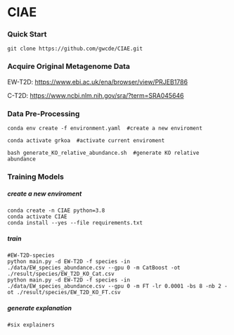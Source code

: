 # CIAE
### Quick Start

```
git clone https://github.com/gwcde/CIAE.git
```

### Acquire Original Metagenome Data

EW-T2D: https://www.ebi.ac.uk/ena/browser/view/PRJEB1786

C-T2D: https://www.ncbi.nlm.nih.gov/sra/?term=SRA045646

### Data Pre-Processing

```
conda env create -f environment.yaml  #create a new enviroment 

conda activate grkoa  #activate current enviroment

bash generate_KO_relative_abundance.sh  #generate KO relative abundance
```

### Training Models

##### create a new enviroment

```
conda create -n CIAE python=3.8
conda activate CIAE
conda install --yes --file requirements.txt
```

##### train

```
#EW-T2D-species
python main.py -d EW-T2D -f species -in ./data/EW_species_abundance.csv --gpu 0 -m CatBoost -ot ./result/species/EW_T2D_KO_Cat.csv
python main.py -d EW-T2D -f species -in ./data/EW_species_abundance.csv --gpu 0 -m FT -lr 0.0001 -bs 8 -nb 2 -ot ./result/species/EW_T2D_KO_FT.csv
```

##### generate explanation

```
#six explainers

```

